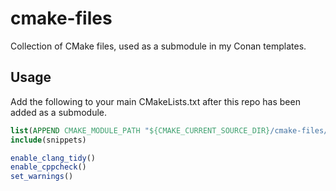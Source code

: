 # cmake-files
Collection of CMake files, used as a submodule in my Conan templates.

## Usage

Add the following to your main CMakeLists.txt after this repo has been added as a submodule.

```cmake
list(APPEND CMAKE_MODULE_PATH "${CMAKE_CURRENT_SOURCE_DIR}/cmake-files/common/cmake")
include(snippets)
```

```cmake
enable_clang_tidy()
enable_cppcheck()
set_warnings()
```